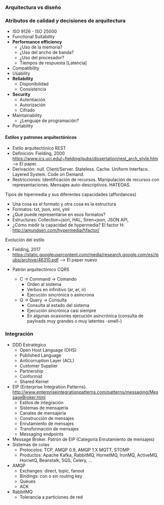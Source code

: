 ### Arquitectura vs diseño



### Atributos de calidad y decisiones de arquitectura
- ISO 9126 - ISO 25000
- Functional Suitability
- **Performance efficiency**
	- ¿Uso de la memoria?
	- ¿Uso del ancho de banda?
	- ¿Uso del procesador?
	- Tiempos de respuesta [Latencia]
- Compatibility
- Usability
- **Reliability**
	- Disponibilidad
	- Consistencia
- **Security**
	- Autentiación
	- Autorización
	- Cifrado
- Maintainability
	- ¿Lenguaje de programación?
- Portability

#### Estilos y patrones arquitectónicos
- Estilo arquitectónico REST
- Definición: Fielding, 2000 https://www.ics.uci.edu/~fielding/pubs/dissertation/rest_arch_style.htm --> El paper.
- Derivación: null. Client/Server. Stateless. Cache. Uniform Interface. Layered System. Code on Demand. 
- Restricciones: Identificación de recursos. Manipulación de recursos con representaciones. Mensajes auto-descriptivos. HATEOAS.

Tipos de hipermedia y sus diferentes capacidades (affordances)
- Una cosa es el formato y otra cosa es la estructura
- Formatos: txt, json, xml, yml
- ¿Qué puede representarse en esos formatos? 
- Estructuras: Collection+json, HAL, Siren+json, JSON API, 
- ¿Cómo medir la capacidad de hypermedia? El factor H: http://amundsen.com/hypermedia/hfactor/ 

Evolución del estilo
- Fielding, 2017 https://static.googleusercontent.com/media/research.google.com/es//pubs/archive/46310.pdf --> El paper nuevo

- Patrón arquitectónico CQRS
	- C -> Command -> Comando
		- Orden al sistema
		- Verbos en infinitivo (ar, er, ir)
		- Ejecución sincrónica o asíncrona
	- Q -> Query -> Consulta
		- Consulta al estado del sistema
		- Ejecucíón sincrónica casi siempre
		- En algunas ocasiones ejecución asincrónica (consulta de payloads muy grandes o muy latentes -smell-)

### Integración

- DDD Estratégico
	- Open Host Language (OHS)
	- Published Language
	- Anticorruption Layer (ACL)
	- Customer Supplier
	- Partnership
	- Conformist
	- Shared Kernel
- EIP (Enterprise Integration Patterns). http://www.enterpriseintegrationpatterns.com/patterns/messaging/MessageBroker.html
	- Estilos de integración
	- Sistemas de mensajería
	- Canales de mensajería
	- Construcción de mensajes
	- Enrutamiento de mensajes
	- Transformación de mensajes
	- Messaging endpoints
- Message Broker. Patrón de EIP (Categoría Enrutamiento de mensajes)
- Sistemas de colas
	- Protocolos: TCP, AMQP 0.9, AMQP 1.X MQTT, STOMP
	- Productos: Apache Kafka, RabbitMQ, HornetMQ, IronMQ, ActiveMQ, HornetQ, Beanstalk, SQS, Celery, ...
- AMQP
	- Exchanges: direct, topic, fanout
	- Bindings: con o sin routing key
	- Queues
	- ACK
- RabbitMQ
	- Tolerancia a particiones de red
